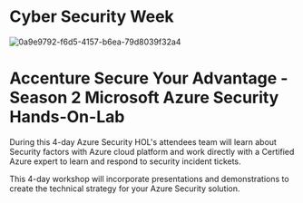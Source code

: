 # Cyber Security Week 
![0a9e9792-f6d5-4157-b6ea-79d8039f32a4](https://user-images.githubusercontent.com/1289868/211251403-9654ada1-36b5-4633-9fd0-3a9a186ddbb1.jpg)
                                               
# Accenture Secure Your Advantage - Season 2 Microsoft Azure Security Hands-On-Lab
During this 4-day Azure Security HOL's attendees team will learn about Security factors with Azure cloud platform and work directly with a Certified Azure expert to learn and respond to security incident tickets.

This 4-day workshop will incorporate presentations and demonstrations to create the technical strategy for your Azure Security solution.


